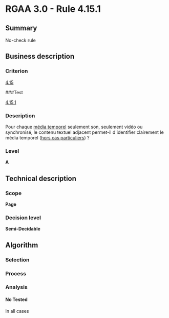 # RGAA 3.0 -  Rule 4.15.1

## Summary

No-check rule

## Business description

### Criterion

[4.15](http://references.modernisation.gouv.fr/referentiel-technique-0#crit-4-15)

###Test

[4.15.1](http://references.modernisation.gouv.fr/referentiel-technique-0#test-4-15-1)

### Description

Pour chaque <a href="http://references.modernisation.gouv.fr/referentiel-technique-0#mMediaTemp">m&eacute;dia temporel</a> seulement son, seulement vid&eacute;o ou synchronis&eacute;, le contenu textuel adjacent permet-il d'identifier clairement le m&eacute;dia temporel (<a href="http://references.modernisation.gouv.fr/referentiel-technique-0#cpCrit4-15" title="Cas particuliers pour le crit&egrave;re 4.15">hors cas particuliers</a>) ?

### Level

**A**

## Technical description

### Scope

**Page**

### Decision level

**Semi-Decidable**

## Algorithm

### Selection

### Process

### Analysis

#### No Tested 

In all cases
